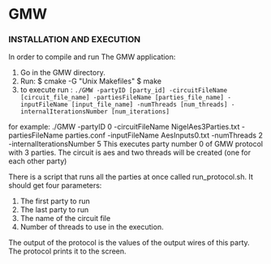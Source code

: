 # GMW


### INSTALLATION AND EXECUTION

In order to compile and run The GMW application:
1. Go in the GMW directory.
2. Run:
$ cmake -G "Unix Makefiles"
$ make
3. to execute run :
`./GMW -partyID [party_id] -circuitFileName [circuit_file_name] -partiesFileName [parties_file_name] -inputFileName [input_file_name] -numThreads [num_threads] -internalIterationsNumber [num_iterations]`

 for example:
 ./GMW -partyID 0 -circuitFileName NigelAes3Parties.txt -partiesFileName parties.conf -inputFileName AesInputs0.txt -numThreads 2 -internalIterationsNumber 5
 This executes party number 0 of GMW protocol with 3 parties. The circuit is aes and two threads will be created (one for each other party)

There is a script that runs all the parties at once called run_protocol.sh. It should get four parameters:
1. The first party to run
2. The last party to run
3. The name of the circuit file
4. Number of threads to use in the execution.


The output of the protocol is the values of the output wires of this party. The protocol prints it to the screen.



